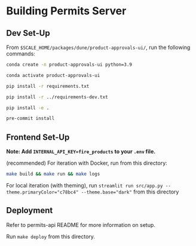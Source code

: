 # Building Permits Server

## Dev Set-Up

From `$SCALE_HOME/packages/dune/product-approvals-ui/`, run the following commands:

```bash
conda create -n product-approvals-ui python=3.9
```

```bash
conda activate product-approvals-ui
```

```bash
pip install -r requirements.txt
```

```bash
pip install -r ../requirements-dev.txt
```

```bash
pip install -e .
```

```bash
pre-commit install
```

## Frontend Set-Up

**Note: Add `INTERNAL_API_KEY=fire_products` to your `.env` file.**

(recommended) For iteration with Docker, run from this directory:
```bash
make build && make run && make logs
```

For local iteration (with theming), run `streamlit run src/app.py --theme.primaryColor="c78bc4" --theme.base="dark"` from this directory


## Deployment

Refer to permits-api README for more information on setup.

Run `make deploy` from this directory.

